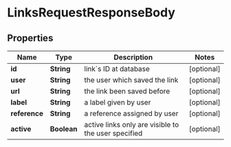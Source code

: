 
# LinksRequestResponseBody

## Properties
Name | Type | Description | Notes
------------ | ------------- | ------------- | -------------
**id** | **String** | link&#x60;s ID at database |  [optional]
**user** | **String** | the user which saved the link |  [optional]
**url** | **String** | the link been saved before |  [optional]
**label** | **String** | a label given by user |  [optional]
**reference** | **String** | a reference assigned by user |  [optional]
**active** | **Boolean** | active links only are visible to the user specified |  [optional]



